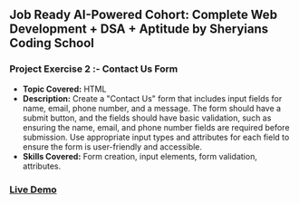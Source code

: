 ## Job Ready AI-Powered Cohort: Complete Web Development + DSA + Aptitude by Sheryians Coding School

### Project Exercise 2 :- Contact Us Form

- **Topic Covered:** HTML
- **Description:** Create a "Contact Us" form that includes input fields for name, email, phone number, and a message. The form should have a submit button, and the fields should have basic validation, such as ensuring the name, email, and phone number fields are required before submission. Use appropriate input types and attributes for each field to ensure the form is user-friendly and accessible.
- **Skills Covered:** Form creation, input elements, form validation, attributes.

### [Live Demo](https://basic-contact-us-html-form.netlify.app/)
